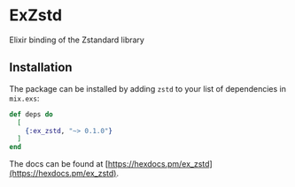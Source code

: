 # ExZstd

Elixir binding of the Zstandard library

## Installation

The package can be installed by adding `zstd` to your list of dependencies in `mix.exs`:

```elixir
def deps do
  [
    {:ex_zstd, "~> 0.1.0"}
  ]
end
```

The docs can be found at [https://hexdocs.pm/ex_zstd](https://hexdocs.pm/ex_zstd).
